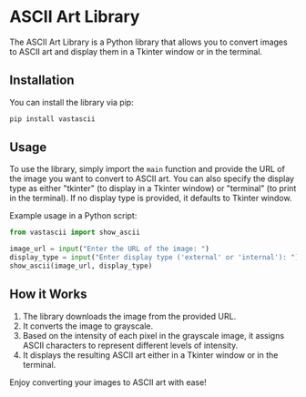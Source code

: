 # ASCII Art Library

The ASCII Art Library is a Python library that allows you to convert images to ASCII art and display them in a Tkinter window or in the terminal.

## Installation

You can install the library via pip:

```bash
pip install vastascii
```

## Usage

To use the library, simply import the `main` function and provide the URL of the image you want to convert to ASCII art. You can also specify the display type as either "tkinter" (to display in a Tkinter window) or "terminal" (to print in the terminal). If no display type is provided, it defaults to Tkinter window.

Example usage in a Python script:

```python
from vastascii import show_ascii

image_url = input("Enter the URL of the image: ")
display_type = input("Enter display type ('external' or 'internal'): ")
show_ascii(image_url, display_type)
```

## How it Works

1. The library downloads the image from the provided URL.
2. It converts the image to grayscale.
3. Based on the intensity of each pixel in the grayscale image, it assigns ASCII characters to represent different levels of intensity.
4. It displays the resulting ASCII art either in a Tkinter window or in the terminal.

Enjoy converting your images to ASCII art with ease!
